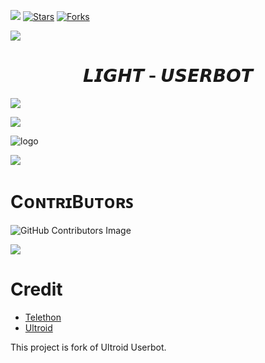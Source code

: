 [![](https://img.shields.io/badge/Light-v0.7-darkgreen)](#)
[![Stars](https://img.shields.io/github/stars/CodeWithTyagi/Light?style=flat-square&color=yellow)](https://github.com/CodeWithTyagi/Light/stargazers)
[![Forks](https://img.shields.io/github/forks/CodeWithTyagi/Light?style=flat-square&color=orange)](https://github.com/CodeWithTyagi/Light/fork)

<a href="https://www.youtube.com/watch?v=dQw4w9WgXcQ"><img src="https://user-images.githubusercontent.com/73097560/115834477-dbab4500-a447-11eb-908a-139a6edaec5c.gif"></a>

<h1 align="center">
  <b>𝙇𝙄𝙂𝙃𝙏 - 𝙐𝙎𝙀𝙍𝘽𝙊𝙏</b>
</h1>

<a href="https://www.youtube.com/watch?v=dQw4w9WgXcQ"><img src="https://user-images.githubusercontent.com/73097560/115834477-dbab4500-a447-11eb-908a-139a6edaec5c.gif"></a>

<img src="https://readme-typing-svg.herokuapp.com?color=F77247&width=420&lines=A+Stable+Pluggable+Telegram+Userbot+Voice+&+Video+Call+Music+Bot.+Based+On+Telethon+Telethon%E2%9D%A4%EF%B8%8F">
</p> 

![logo](https://graph.org/file/e44f8b9e3ded1abc69270.jpg)

<img src="https://readme-typing-svg.herokuapp.com?color=F77247&width=420&lines=Vc+Video+Music+Bot+Based+On+Telethon%E2%9D%A4%EF%B8%8F">
</p>




# CᴏɴᴛʀɪBᴜᴛᴏʀꜱ

![GitHub Contributors Image](https://contrib.rocks/image?repo=CodeWithTyagi/Light)

<a href="https://www.youtube.com/watch?v=dQw4w9WgXcQ"><img src="https://user-images.githubusercontent.com/73097560/115834477-dbab4500-a447-11eb-908a-139a6edaec5c.gif"></a>


# Credit
  - [Telethon](https://github.com/LonamiWebs/Telethon)
  - [Ultroid](https://github.com/TeamUltroid/Ultroid)

This project is fork of Ultroid Userbot.
